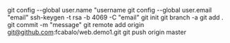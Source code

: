 git config --global user.name "username
git config --global user.email "email"
ssh-keygen -t rsa -b 4069 -C "email"
git init
git branch -a
git add .
git commit -m "message"
git remote add origin git@github.com:fcabalo/web.demo1.git
git push origin master
